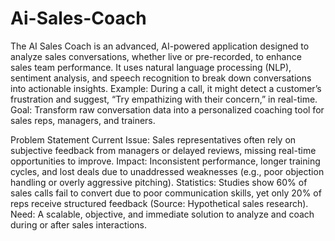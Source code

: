 # Ai-Sales-Coach
The AI Sales Coach is an advanced, AI-powered application designed to analyze sales conversations, whether live or pre-recorded, to enhance sales team performance. It uses natural language processing (NLP), sentiment analysis, and speech recognition to break down conversations into actionable insights.
Example: During a call, it might detect a customer’s frustration and suggest, “Try empathizing with their concern,” in real-time.
Goal: Transform raw conversation data into a personalized coaching tool for sales reps, managers, and trainers.

Problem Statement
Current Issue: Sales representatives often rely on subjective feedback from managers or delayed reviews, missing real-time opportunities to improve.
Impact: Inconsistent performance, longer training cycles, and lost deals due to unaddressed weaknesses (e.g., poor objection handling or overly aggressive pitching).
Statistics: Studies show 60% of sales calls fail to convert due to poor communication skills, yet only 20% of reps receive structured feedback (Source: Hypothetical sales research).
Need: A scalable, objective, and immediate solution to analyze and coach during or after sales interactions.

